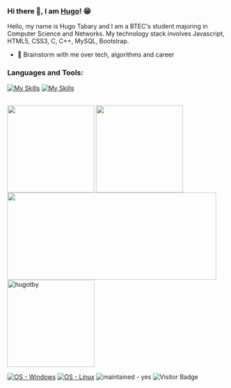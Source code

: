 ### Hi there 👋, I am [Hugo](https://HugoTby.github.io/)! 😁

Hello, my name is Hugo Tabary and I am a BTEC's student majoring in Computer Science and Networks. My technology stack involves Javascript, HTML5, CSS3, C, C++, MySQL, Bootstrap.

- 💬 Brainstorm with me over tech, algorithms and career

### Languages and Tools:

[![My Skills](https://skillicons.dev/icons?i=html,css,php,js,nodejs,java,c,cpp,cs)](https://skillicons.dev)
[![My Skills](https://skillicons.dev/icons?i=git,github,wordpress,python,blender,unreal,unity,discord,bots)](https://skillicons.dev)
<br />
<br />


<p align="left">
<img height="200em" src="https://github-readme-stats.vercel.app/api?username=HugoTby&theme=dark&show_icons=trueinclude_all_commits=true&custom_title=GitHub%20Stats&PAT_1" align = "center"/>
<img height="200em" src="https://github-readme-stats.vercel.app/api/top-langs/?username=HugoTby&theme=dark&hide=TeX&layout=compact&langs_count=8&PAT_1" align = "center"/>
 <img height="200em" width="480em" src="https://github-readme-streak-stats.herokuapp.com/?user=hugotby&theme=dark&hide=TeX&layout=compact&langs_count=8&PAT_1" align = "center"/>
<img height="200em" src="https://github-profile-trophy.vercel.app/?username=hugotby&row=2&column=3&theme=darkhub" alt="hugotby" align = "center"/>
</p>


[![OS - Windows](https://img.shields.io/badge/OS-Windows-orange?logo=windows&logoColor=white)](https://www.microsoft.com/ "Go to Microsoft homepage")
[![OS - Linux](https://img.shields.io/badge/OS-Linux-orange?logo=linux&logoColor=white)](https://www.linux.org/ "Go to Linux homepage")
![maintained - yes](https://img.shields.io/badge/betagames-CEO-green)
![Visitor Badge](https://visitor-badge.laobi.icu/badge?page_id=HugoTby.HugoTby)
 
<!--![Visitor Badge](https://img.shields.io/badge/visitors-1,7k-blue)-->
 
